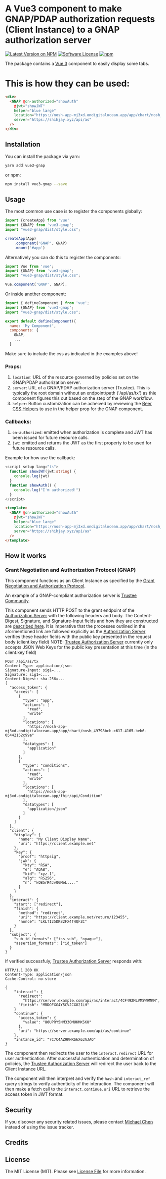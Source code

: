 # A Vue3 component to make GNAP/PDAP authorization requests (Client Instance) to a GNAP authorization server

[![Latest Version on NPM](https://img.shields.io/npm/v/vue3-gnap.svg?style=flat-square)](https://npmjs.com/package/vue3-gnap)
[![Software License](https://img.shields.io/badge/license-MIT-brightgreen.svg?style=flat-square)](https://github.com/HIEofOne/vue3-gnap/blob/main/README.md)
[![npm](https://img.shields.io/npm/dt/vue3-gnap.svg?style=flat-square)](https://www.npmjs.com/package/vue3-gnap)

The package contains a [Vue 3](https://vuejs.org/) component to easily display some tabs.

This is how they can be used:
=
```html
<div>
  <GNAP @on-authorized="showAuth"
    @jwt="showJWT"
    helper="blue large" 
    location="https://nosh-app-mj3xd.ondigitalocean.app/app/chart/nosh_2c23641c-c1b4-4f5c-92e8-c749c54a34da"
    server="https://shihjay.xyz/api/as"
  />
</div>
```

## Installation

You can install the package via yarn:

```bash
yarn add vue3-gnap
```

or npm:

```bash
npm install vue3-gnap --save
```

## Usage

The most common use case is to register the components globally:

```js
import {createApp} from 'vue'
import {GNAP} from 'vue3-gnap';
import "vue3-gnap/dist/style.css";

createApp(App)
    .component('GNAP', GNAP)
    .mount('#app')
```

Alternatively you can do this to register the components:

```js
import Vue from 'vue';
import {GNAP} from 'vue3-gnap';
import "vue3-gnap/dist/style.css";

Vue.component('GNAP', GNAP);
```

Or inside another component:

```js
import { defineComponent } from 'vue';
import {GNAP} from 'vue3-gnap';
import "vue3-gnap/dist/style.css";

export default defineComponent({
  name: 'My Component',
  components: {
    GNAP,
    ...
  }
```

Make sure to include the css as indicated in the examples above!

### Props:
1.  `location`: URL of the resource governed by policies set on the GNAP/PDAP authorization server.
2.  `server`:  URL of a GNAP/PDAP authorization server (Trustee).  This is typically the root domain without an endpoint/path ('/api/as/tx') as thie component figures this out based on the step of the GNAP workflow.
3.  `helper`:  Button customization can be acheived by reviewing the [Beer CSS Helpers](https://github.com/beercss/beercss/blob/main/docs/HELPERS.md) to use in the helper prop for the GNAP component.


### Callbacks:
1. `on-authorized`: emitted when authorization is complete and JWT has been issued for future resource calls.
2. `jwt`: emitted and returns the JWT as the first property to be used for future resource calls.

Example for how use the callback:
```ts
<script setup lang="ts">
  function showJWT(jwt:string) {
    console.log(jwt)
  }
  function showAuth() {
    console.log("I'm authorized!")
  }
</script>
```
```html
<template>
  <GNAP @on-authorized="showAuth"
    @jwt="showJWT"
    helper="blue large" 
    location="https://nosh-app-mj3xd.ondigitalocean.app/app/chart/nosh_2c23641c-c1b4-4f5c-92e8-c749c54a34da"
    server="https://shihjay.xyz/api/as"
  />
</template>
```

## How it works
### Grant Negotiation and Authorization Protocol (GNAP)
This component functions as an Client Instance as specified by the [Grant Negotiation and Authorization Protocol](https://www.ietf.org/archive/id/draft-ietf-gnap-core-protocol-20.html#name-introduction).

An example of a GNAP-compliant authorization server is [Trustee Community](https://github.com/HIEofOne/Trustee-Community).

This component sends HTTP POST to the grant endpoint of the [Authorization Server](https://github.com/HIEofOne/Trustee-Community) with the following headers and body.  The Content-Digest, Signature, and Signature-Input fields and how they are constructed are [described here](https://www.ietf.org/archive/id/draft-ietf-gnap-core-protocol-20.html#name-http-message-signatures).  It is imperative that the processes outlined in the aformentioned link are followed explicitly as the [Authorization Server](https://github.com/HIEofOne/Trustee-Community) verifies these header fields with the public key presented in the request body (client.key field)
NOTE: [Trustee Authorization Server](https://github.com/HIEofOne/Trustee-Community) currently only accepts JSON Web Keys for the public key presentation at this time (in the client.key field)
```
POST /api/as/tx
Content-Type: application/json
Signature-Input: sig1=...
Signature: sig1=:...
Content-Digest: sha-256=...
{
  "access_token": {
    "access": [
      {
        "type": "app",
        "actions": [
          "read",
          "write"
        ],
        "locations": [
          "https://nosh-app-mj3xd.ondigitalocean.app/app/chart/nosh_49798bcb-c617-4165-beb6-05442152c99a"
        ],
        "datatypes": [
          "application"
        ]
      },
      {
        "type": "conditions",
        "actions": [
          "read",
          "write"
        ],
        "locations": [
          "https://nosh-app-mj3xd.ondigitalocean.app/fhir/api/Condition"
        ],
        "datatypes": [
          "application/json"
        ]
      }
    ]
  },
  "client": {
    "display": {
      "name": "My Client Display Name",
      "uri": "https://client.example.net"
    },
    "key": {
      "proof": "httpsig",
      "jwk": {
        "kty": "RSA",
        "e": "AQAB",
        "kid": "xyz-1",
        "alg": "RS256",
        "n": "kOB5rR4Jv0GMeL...."
      }
    }
  },
  "interact": {
    "start": ["redirect"],
    "finish": {
      "method": "redirect",
      "uri": "https://client.example.net/return/123455",
      "nonce": "LKLTI25DK82FX4T4QFZC"
    }
  },
  "subject": {
    "sub_id_formats": ["iss_sub", "opaque"],
    "assertion_formats": ["id_token"]
  }
}

```
If verified successfuly, [Trustee Authorization Server](https://github.com/HIEofOne/Trustee-Community) responds with:
```
HTTP/1.1 200 OK
Content-Type: application/json
Cache-Control: no-store

{
    "interact": {
      "redirect":
        "https://server.example.com/api/as/interact/4CF492MLVMSW9MKM",
      "finish": "MBDOFXG4Y5CVJCX821LH"
    }
    "continue": {
      "access_token": {
        "value": "80UPRY5NM33OMUKMKSKU"
      },
      "uri": "https://server.example.com/api/as/continue"
    },
    "instance_id": "7C7C4AZ9KHRS6X63AJAO"
}
```

The component then redirects the user to the `interact.redirect` URL for user authentication.  After successful authentication and determination of policies, the [Trustee Authorization Server](https://github.com/HIEofOne/Trustee-Community) will redirect the user back to the Client Instance URL.

The component will then interpret and verify the `hash` and `interact_ref` query strings to verify authenticity of the interaction.  The component will then make a fetch call to the `interact.continue.uri` URL to retrieve the access token in JWT format.

## Security

If you discover any security related issues, please contact [Michael Chen](https://github.com/shihjay2) instead of using the issue tracker.

## Credits

## License

The MIT License (MIT). Please see [License File](LICENSE.md) for more information.
